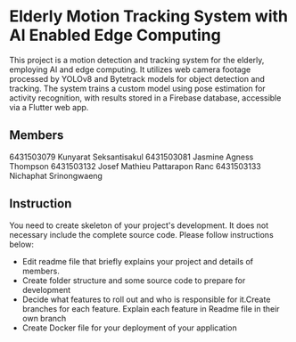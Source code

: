 # Elderly Motion Tracking System with AI Enabled Edge Computing
This project is a motion detection and tracking system for the elderly, employing AI and edge computing. It utilizes web camera footage processed by YOLOv8 and Bytetrack models for object detection and tracking. The system trains a custom model using pose estimation for activity recognition, with results stored in a Firebase database, accessible via a Flutter web app.
## Members
6431503079 Kunyarat Seksantisakul
6431503081 Jasmine Agness Thompson
6431503132 Josef Mathieu Pattarapon Ranc
6431503133 Nichaphat Srinongwaeng

## Instruction
You need to create skeleton of your project's development. It does not necessary include the complete source code. Please follow instructions below:
- Edit readme file that briefly explains your project and details of members.​ 
- Create folder structure and some source code to prepare for development
- Decide what features to roll out and who is responsible for it.​ Create branches for each feature. Explain each feature in Readme file in their own branch​ 
- Create Docker file for your deployment of your application 
